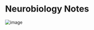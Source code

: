 # Neurobiology Notes
 
![image](https://github.com/user-attachments/assets/2ee3379d-aeac-4347-9c7a-6f1762cc2d20)
